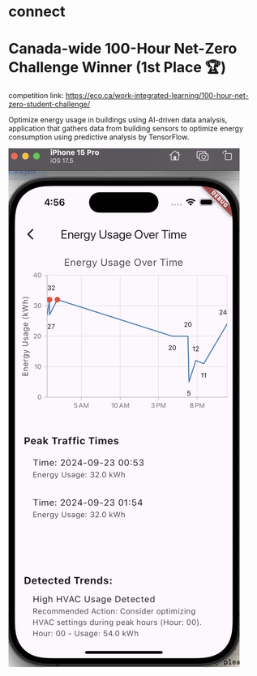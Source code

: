 # connect
# Canada-wide 100-Hour Net-Zero Challenge Winner (1st Place 🏆)
competition link: https://eco.ca/work-integrated-learning/100-hour-net-zero-student-challenge/

Optimize energy usage in buildings using AI-driven data analysis, application that gathers data from building sensors to optimize energy consumption using predictive analysis by TensorFlow.

<!-- ![Icon](https://raw.githubusercontent.com/lelandsion/connect/main/images/Eco_Canada_Website.png)
![Icon](https://raw.githubusercontent.com/lelandsion/connect/main/images/Group 9 GHG emissions.png)
![Icon](https://raw.githubusercontent.com/lelandsion/connect/main/images/Screenshot 2024-09-23 at 5.18.54 PM.png)-->
![Icon](https://raw.githubusercontent.com/lelandsion/connect/main/images/Data_Analysis_Screenshot_Edited.png)
<!--![Icon](https://raw.githubusercontent.com/lelandsion/connect/main/images/Sensors_edited.png)-->



